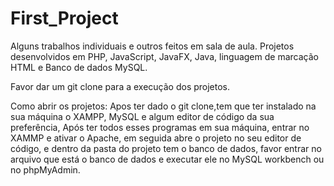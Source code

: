 # First_Project
Alguns trabalhos individuais e outros feitos em sala de aula.
Projetos desenvolvidos em PHP, JavaScript, JavaFX, Java, linguagem de marcação HTML e Banco de dados MySQL.

Favor dar um git clone para a execução dos projetos.

Como abrir os projetos: Apos ter dado o git clone,tem que ter instalado na sua máquina o XAMPP, MySQL e algum editor de código da sua preferência,
Após ter todos esses programas em sua máquina, entrar no XAMMP e ativar o Apache, em seguida abre o projeto no seu editor de código,
e dentro da pasta do projeto tem o banco de dados, favor entrar no arquivo que está o banco de dados e executar ele no MySQL workbench ou no phpMyAdmin.
